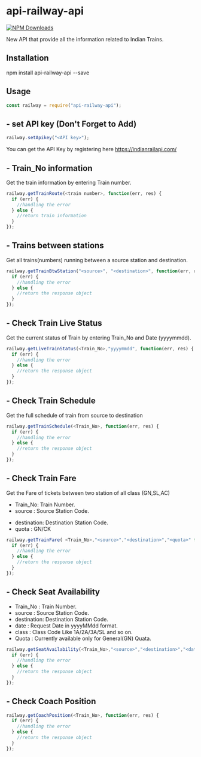 # api-railway-api
[![NPM Downloads](https://img.shields.io/npm/dt/api-railway-api.svg?style=flat)](https://www.npmjs.com/package/api-railway-api?minimal=true)

New API that provide all the information related to Indian Trains.

## Installation

npm install api-railway-api --save

## Usage

```js
const railway = require("api-railway-api");
```

## - set API key (Don't Forget to Add)

```js
railway.setApikey("<API key>");
```

You can get the API Key by registering here https://indianrailapi.com/

## - Train_No information

Get the train information by entering Train number.

```js
railway.getTrainRoute(<train number>, function(err, res) {
  if (err) {
    //handling the error
  } else {
    //return train information
  }
});
```

## - Trains between stations

Get all trains(numbers) running between a source station and destination.

```js
railway.getTrainBtwStation("<source>", "<destination>", function(err, res) {
  if (err) {
    //handling the error
  } else {
    //return the response object
  }
});
```

## - Check Train Live Status

Get the current status of Train by entering Train_No and Date (yyyymmdd).

```js
railway.getLiveTrainStatus(<Train_No>,"yyyymmdd", function(err, res) {
  if (err) {
    //handling the error
  } else {
    //return the response object
  }
});
```

## - Check Train Schedule

Get the full schedule of train from source to destination

```js
railway.getTrainSchedule(<Train_No>, function(err, res) {
  if (err) {
    //handling the error
  } else {
    //return the response object
  }
});
```

## - Check Train Fare

Get the Fare of tickets between two station of all class (GN,SL,AC)

- Train_No: Train Number.
- source : Source Station Code.

* destination: Destination Station Code.
* quota : GN/CK

```js
railway.getTrainFare( <Train_No>,"<source>","<destination>","<quota>" function(err, res) {
  if (err) {
    //handling the error
  } else {
    //return the response object
  }
});
```

## - Check Seat Availability

- Train_No : Train Number.
- source : Source Station Code.
- destination: Destination Station Code.
- date : Request Date in yyyyMMdd format.
- class : Class Code Like 1A/2A/3A/SL and so on.
- Quota : Currently available only for General(GN) Quata.

```js
railway.getSeatAvailability(<Train_No>,"<source>","<destination>","<date>","<class>", function(err, res) {
  if (err) {
    //handling the error
  } else {
    //return the response object
  }
});
```

## - Check Coach Position

```js
railway.getCoachPosition(<Train_No>, function(err, res) {
  if (err) {
    //handling the error
  } else {
    //return the response object
  }
});
```
